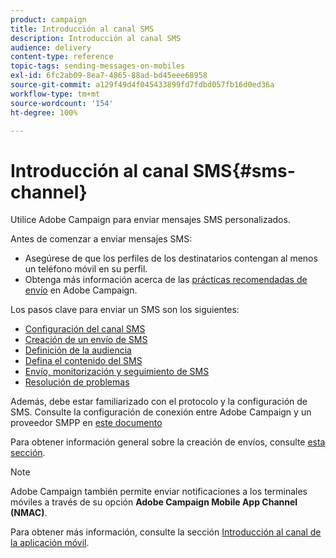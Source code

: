 ```yaml
---
product: campaign
title: Introducción al canal SMS
description: Introducción al canal SMS
audience: delivery
content-type: reference
topic-tags: sending-messages-on-mobiles
exl-id: 6fc2ab09-8ea7-4865-88ad-bd45eee68958
source-git-commit: a129f49d4f045433899fd7fdbd057fb16d0ed36a
workflow-type: tm+mt
source-wordcount: '154'
ht-degree: 100%

---
```


# Introducción al canal SMS{#sms-channel}


Utilice Adobe Campaign para enviar mensajes SMS personalizados.

Antes de comenzar a enviar mensajes SMS:

* Asegúrese de que los perfiles de los destinatarios contengan al menos un teléfono móvil en su perfil.
* Obtenga más información acerca de las [prácticas recomendadas de envío](delivery-best-practices.md) en Adobe Campaign.

Los pasos clave para enviar un SMS son los siguientes:

* [Configuración del canal SMS](sms-set-up.md)
* [Creación de un envío de SMS](sms-create.md)
* [Definición de la audiencia](sms-create.md#selecting-the-target-population)
* [Defina el contenido del SMS](sms-create.md#defining-the-sms-content)
* [Envío, monitorización y seguimiento de SMS](sms-send.md)
* [Resolución de problemas](troubleshooting-sms.md)

Además, debe estar familiarizado con el protocolo y la configuración de SMS. Consulte la configuración de conexión entre Adobe Campaign y un proveedor SMPP en [este documento](sms-protocol.md)

Para obtener información general sobre la creación de envíos, consulte [esta sección](steps-about-delivery-creation-steps.md).

>[!NOTE]
>
>Adobe Campaign también permite enviar notificaciones a los terminales móviles a través de su opción **Adobe Campaign Mobile App Channel (NMAC)**.
> 
>Para obtener más información, consulte la sección [Introducción al canal de la aplicación móvil](about-mobile-app-channel.md).
